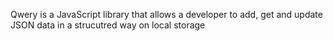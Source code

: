 Qwery is a JavaScript library that allows a developer to add, get and update JSON data in a strucutred way on local storage